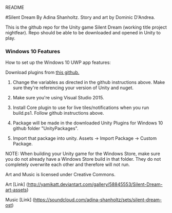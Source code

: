 README

#Silent Dream
By Adina Shanholtz. Story and art by Dominic D'Andrea. 


This is the github repo for the Unity game Silent Dream (working title project nightfear). Repo should be able to be downloaded and opened in Unity to play. 

### Windows 10 Features

How to set up the Windows 10 UWP app features:

Download plugins from [this github.](https://github.com/microsoft/UnityPlugins)

1. Change the variables as directed in the github instructions above. Make sure they're referencing your version of Unity and nuget. 

2. Make sure you're using Visual Studio 2015.

3. Install Core plugin to use for live tiles/notifications when you run build.ps1. Follow github instructions above. 

4. Package will be made in the downloaded Unity Plugins for Windows 10 github folder "UnityPackages".

5. Import that package into unity. Assets -> Import Package -> Custom Package. 


NOTE: When building your Unity game for the Windows Store, make sure you do not already have a Windows Store build in that folder. They do not completely overwrite each other and therefore will not run. 


Art and Music is licensed under Creative Commons. 

Art [Link] (http://yamikatt.deviantart.com/gallery/58845553/Silent-Dream-art-assets)

Music [Link] (https://soundcloud.com/adina-shanholtz/sets/silent-dream-ost)
